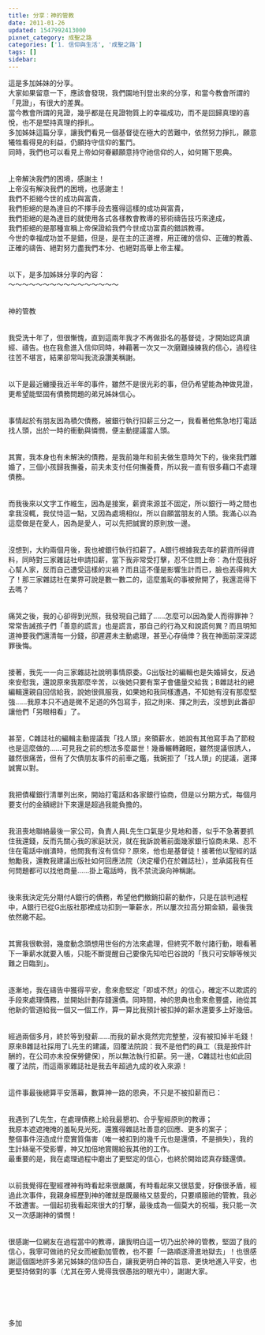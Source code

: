 ```yaml
---
title: 分享：神的管教
date: 2011-01-26
updated: 1547992413000
pixnet_category: 成聖之路
categories: ['1. 信仰與生活', '成聖之路']
tags: []
sidebar: 
---
```


<p>這是多加姊妹的分享。<br/>大家如果留意一下，應該會發現，我們園地刊登出來的分享，和當今教會所謂的「見證」，有很大的差異。<br/>當今教會所謂的見證，幾乎都是在見證物質上的幸福成功，而不是回歸真理的喜悅，也不是堅持真理的掙扎。<br/>多加姊妹這篇分享，讓我們看見一個基督徒在極大的苦難中，依然努力掙扎，願意犧牲看得見的利益，仍願持守信仰的奮鬥。<br/>同時，我們也可以看見上帝如何眷顧願意持守祂信仰的人，如何賜下恩典。<br/><br/><br/><!--more-->上帝解決我們的困境，感謝主！<br/>上帝沒有解決我們的困境，也感謝主！<br/>我們不拒絕今世的成功與富貴，<br/>我們拒絕的是為達目的不擇手段去獲得這樣的成功與富貴，<br/>我們拒絕的是為達目的就使用各式各樣教會教導的邪術禱告技巧來達成，<br/>我們拒絕的是那種宣稱上帝保證給我們今世成功富貴的錯誤教導。<br/>今世的幸福成功並不是錯，但是，是在主的正道裡，用正確的信仰、正確的教義、正確的禱告、絕對努力盡我們本分、也絕對高舉上帝主權。<br/><br/><br/>以下，是多加姊妹分享的內容：<br/>～～～～～～～～～～～～～～～～<br/><br/><br/>神的管教<br/><br/><br/>我受洗十年了，但很慚愧，直到這兩年我才不再做掛名的基督徒，才開始認真讀經、禱告。也在我愈進入信仰同時，神藉著一次又一次磨難操練我的信心，過程往往苦不堪言，結果卻常叫我流淚讚美稱謝。<br/><br/><br/>以下是最近纏擾我近半年的事件，雖然不是很光彩的事，但仍希望能為神做見證，更希望能堅固有債務問題的弟兄姊妹信心。<br/><br/><br/>事情起於有朋友因為積欠債務，被銀行執行扣薪三分之一，我看著他焦急地打電話找人頭，出於一時的衝動與憐憫，便主動提議當人頭。<br/><br/><br/>其實，我本身也有未解決的債務，是我前幾年和前夫做生意時欠下的，後來我們離婚了，三個小孩歸我撫養，前夫未支付任何撫養費，所以我一直有很多藉口不處理債務。<br/><br/><br/>而我後來以文字工作維生，因為是接案，薪資來源並不固定，所以銀行一時之間也拿我沒輒，我仗恃這一點，又因為處境相似，所以自願當朋友的人頭。我滿心以為這麼做是在愛人，因為是愛人，可以先把誠實的原則放一邊。<br/><br/><br/>沒想到，大約兩個月後，我也被銀行執行扣薪了。A銀行根據我去年的薪資所得資料，同時對三家雜誌社申請扣薪，當下我非常受打擊，忍不住問上帝：為什麼我好心幫人家，反而自己遭受這樣的災禍？而且這不僅是影響生計而已，臉也丟得夠大了！那三家雜誌社在業界可說是數一數二的，這麼羞恥的事被掀開了，我還混得下去嗎？<br/> <br/><br/>痛哭之後，我的心卻得到光照，我發現自己錯了……怎麼可以因為愛人而得罪神？常常告誡孩子們「善意的謊言」也是謊言，那自己的行為又和說謊何異？而且明知道神要我們還清每一分錢，卻遲遲未主動處理，甚至心存僥倖？我在神面前深深認罪後悔。<br/><br/><br/>接著，我先一一向三家雜誌社說明事情原委。G出版社的編輯也是失婚婦女，反過來安慰我，還說原來我那麼辛苦，以後她只要有案子會儘量交給我；B雜誌社的總編輯還親自回信給我，說她很佩服我，如果她和我同樣遭遇，不知她有沒有那麼堅強……我原本只不過是微不足道的外包寫手，招之則來、揮之則去，沒想到此番卻讓他們「另眼相看」了。<br/><br/><br/>甚至，C雜誌社的編輯主動提議我「找人頭」來領薪水，她說有其他寫手為了節稅也是這麼做的……可見我之前的想法多麼屬世！幾番輾轉難眠，雖然提議很誘人，雖然很痛苦，但有了欠債朋友事件的前車之鑑，我婉拒了「找人頭」的提議，選擇誠實以對。<br/><br/><br/>我把債權銀行清單列出來，開始打電話和各家銀行協商，但是以分期方式，每個月要支付的金額總計下來還是超過我能負擔的。<br/><br/><br/>我沮喪地聯絡最後一家公司，負責人員L先生口氣是少見地和善，似乎不急著要抓住我還錢，反而先關心我的家庭狀況，就在我訴說著前面幾家銀行協商未果、忍不住在電話中崩潰時，他問我有沒有信仰？原來，他也是基督徒！接著他以聖經的話勉勵我，還教我建議出版社如何回應法院（決定權仍在於雜誌社），並承諾我有任何問題都可以找他商量……掛上電話時，我不禁流淚向神稱謝。<br/><br/><br/>後來我決定先分期付A銀行的債務，希望他們撤銷扣薪的動作，只是在談判過程中，A銀行已從G出版社那裡成功扣到一筆薪水，所以屢次拉高分期金額，最後我依然繳不起。<br/><br/><br/>其實我很軟弱，幾度動念頭想用世俗的方法來處理，但終究不敢付諸行動，眼看著下一筆薪水就要入帳，只能不斷提醒自己要像先知哈巴谷說的「我只可安靜等候災難之日臨到」。<br/><br/><br/>逐漸地，我在禱告中獲得平安，愈來愈堅定「即或不然」的信心，確定不以欺謊的手段來處理債務，並開始計劃存錢還債。同時間，神的恩典也愈來愈豐盛，祂從其他新的管道給我一個又一個工作，算一算比我預計被扣掉的薪水還要多上好幾倍。<br/><br/><br/>經過兩個多月，終於等到發薪……而我的薪水竟然完完整整，沒有被扣掉半毛錢！原來B雜誌社採用了L先生的建議，回覆法院說：我不是他們的員工（我是按件計酬的，在公司亦未投保勞健保），所以無法執行扣薪。另一邊，C雜誌社也如此回覆了法院，而這兩家雜誌社是我去年超過九成的收入來源！<br/><br/><br/>這件事最後總算平安落幕，數算神一路的恩典，不只是不被扣薪而已：<br/><br/><br/>我遇到了L先生，在處理債務上給我最懇初、合乎聖經原則的教導；<br/>我原本遮遮掩掩的羞恥見光死，還獲得雜誌社善意的回應、更多的案子；<br/>整個事件沒造成什麼實質傷害（唯一被扣到的幾千元也是還債，不是損失），我的生計絲毫不受影響，神又加倍地賞賜給我其他的工作。<br/>最重要的是，我在處理過程中磨出了更堅定的信心，也終於開始認真存錢還債。<br/><br/><br/>以前我覺得在聖經裡神有時看起來很嚴厲，有時看起來又很慈愛，好像很矛盾，經過此次事件，我親身經歷到神的確就是既嚴格又慈愛的，只要順服祂的管教，我必不致遭害。一個起初我看起來很大的打擊，最後成為一個莫大的祝福，我只能一次又一次感謝神的憐憫！<br/> <br/><br/>很感謝一位網友在過程當中的教導，讓我明白這一切乃出於神的管教，堅固了我的信心，我寧可做祂的兒女而被勤加管教，也不要「一路順遂滑進地獄去」！也很感謝這個園地許多弟兄姊妹的信仰告白，讓我更明白神的旨意、更快地進入平安，也更堅持做對的事（尤其在旁人覺得我很愚拙的眼光中），謝謝大家。<br/><br/><br/><br/><br/><br/>多加</p>